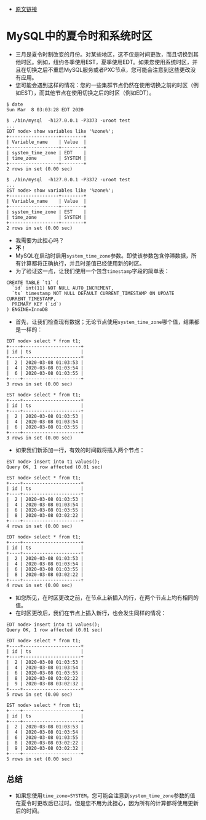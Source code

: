 - [原文链接](https://www.percona.com/blog/2020/04/09/daylight-saving-time-and-system-time-zone-in-mysql/)

# MySQL中的夏令时和系统时区
- 三月是夏令时制改变的月份。对某些地区，这不仅是时间更改，而且切换到其他时区。例如，纽约冬季使用EST，夏季使用EDT。如果您使用系统时区，并且在切换之后不重启MySQL服务或者PXC节点，您可能会注意到这些更改没有应用。
- 您可能会遇到这样的情况：您的一些集群节点仍然在使用切换之前的时区（例如EST），而其他节点在使用切换之后的时区（例如EDT）。
```
$ date
Sun Mar  8 03:03:28 EDT 2020

$ ./bin/mysql  -h127.0.0.1 -P3373 -uroot test
...
EDT node> show variables like '%zone%';
+------------------+--------+
| Variable_name    | Value  |
+------------------+--------+
| system_time_zone | EDT    |
| time_zone        | SYSTEM |
+------------------+--------+
2 rows in set (0.00 sec)

$ ./bin/mysql  -h127.0.0.1 -P3372 -uroot test
...
EST node> show variables like '%zone%';
+------------------+--------+
| Variable_name    | Value  |
+------------------+--------+
| system_time_zone | EST    |
| time_zone        | SYSTEM |
+------------------+--------+
2 rows in set (0.00 sec)
```
- 我需要为此担心吗？
- **不**！
- MySQL在启动时启用`system_time_zone`参数。即使该参数包含停滞数据，所有计算都将正确执行，并且时差值已经使用新的时区。
- 为了验证这一点，让我们使用一个包含`timestamp`字段的简单表：
```
CREATE TABLE `t1` (
  `id` int(11) NOT NULL AUTO_INCREMENT,
  `ts` timestamp NOT NULL DEFAULT CURRENT_TIMESTAMP ON UPDATE CURRENT_TIMESTAMP,
  PRIMARY KEY (`id`)
) ENGINE=InnoDB
```
- 首先，让我们检查现有数据；无论节点使用`system_time_zone`哪个值，结果都是一样的：
```
EDT node> select * from t1;
+----+---------------------+
| id | ts                  |
+----+---------------------+
|  2 | 2020-03-08 01:03:53 |
|  4 | 2020-03-08 01:03:54 |
|  6 | 2020-03-08 01:03:55 |
+----+---------------------+
3 rows in set (0.00 sec)

EST node> select * from t1;
+----+---------------------+
| id | ts                  |
+----+---------------------+
|  2 | 2020-03-08 01:03:53 |
|  4 | 2020-03-08 01:03:54 |
|  6 | 2020-03-08 01:03:55 |
+----+---------------------+
3 rows in set (0.00 sec)
```
- 如果我们新添加一行，有效的时间戳将插入两个节点：
```
EST node> insert into t1 values();
Query OK, 1 row affected (0.01 sec)

EST node> select * from t1;
+----+---------------------+
| id | ts                  |
+----+---------------------+
|  2 | 2020-03-08 01:03:53 |
|  4 | 2020-03-08 01:03:54 |
|  6 | 2020-03-08 01:03:55 |
|  8 | 2020-03-08 03:02:22 |
+----+---------------------+
4 rows in set (0.00 sec)

EDT node> select * from t1;
+----+---------------------+
| id | ts                  |
+----+---------------------+
|  2 | 2020-03-08 01:03:53 |
|  4 | 2020-03-08 01:03:54 |
|  6 | 2020-03-08 01:03:55 |
|  8 | 2020-03-08 03:02:22 |
+----+---------------------+
4 rows in set (0.00 sec)
```
- 如您所见，在时区更改之前，在节点上新插入的行，在两个节点上均有相同的值。
- 在时区更改后，我们在节点上插入新行，也会发生同样的情况：
```
EDT node> insert into t1 values();
Query OK, 1 row affected (0.01 sec)

EDT node> select * from t1;
+----+---------------------+
| id | ts                  |
+----+---------------------+
|  2 | 2020-03-08 01:03:53 |
|  4 | 2020-03-08 01:03:54 |
|  6 | 2020-03-08 01:03:55 |
|  8 | 2020-03-08 03:02:22 |
|  9 | 2020-03-08 03:02:32 |
+----+---------------------+
5 rows in set (0.00 sec)

EST node> select * from t1;
+----+---------------------+
| id | ts                  |
+----+---------------------+
|  2 | 2020-03-08 01:03:53 |
|  4 | 2020-03-08 01:03:54 |
|  6 | 2020-03-08 01:03:55 |
|  8 | 2020-03-08 03:02:22 |
|  9 | 2020-03-08 03:02:32 |
+----+---------------------+
5 rows in set (0.00 sec)
```
## 总结
- 如果您使用`time_zone=SYSTEM`，您可能会注意到`system_time_zone`参数的值在夏令时更改后已过时。但是您不用为此担心，因为所有的计算都将使用更新后的时间。
